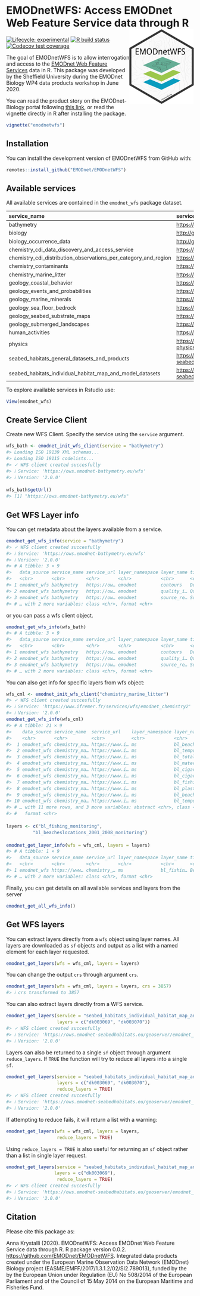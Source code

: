 
<!-- README.md is generated from README.Rmd. Please edit that file -->

# EMODnetWFS: Access EMODnet Web Feature Service data through R <img src='man/figures/emodnetwfs.svg' align="right" height="200"/>

<!-- badges: start -->

[![Lifecycle:
experimental](https://img.shields.io/badge/lifecycle-experimental-orange.svg)](https://www.tidyverse.org/lifecycle/#experimental)
[![R build
status](https://github.com/EMODnet/EMODnetWFS/workflows/R-CMD-check/badge.svg)](https://github.com/EMODnet/EMODnetWFS/actions)
[![Codecov test
coverage](https://codecov.io/gh/EMODnet/EMODnetWFS/branch/master/graph/badge.svg)](https://codecov.io/gh/EMODnet/EMODnetWFS?branch=master)
<!-- badges: end -->

The goal of EMODnetWFS is to allow interrogation and access to the
[EMODnet Web Feature Services](https://www.emodnet.eu/en/data) data in
R. This package was developed by the Sheffield University during the
EMODnet Biology WP4 data products workshop in June 2020.

You can read the product story on the EMODnet-Biology portal following
[this
link](https://www.emodnet-biology.eu/blog/emodnetwfs-access-emodnet-web-feature-service-data-through-r),
or read the vignette directly in R after installing the package.

``` r
vignette("emodnetwfs")
```

## Installation

You can install the development version of EMODnetWFS from GitHub with:

``` r
remotes::install_github("EMODnet/EMODnetWFS")
```

## Available services

All available services are contained in the `emodnet_wfs` package
dataset.

| service\_name                                                          | service\_url                                                                  |
|:-----------------------------------------------------------------------|:------------------------------------------------------------------------------|
| bathymetry                                                             | <https://ows.emodnet-bathymetry.eu/wfs>                                       |
| biology                                                                | <http://geo.vliz.be/geoserver/Emodnetbio/wfs>                                 |
| biology\_occurrence\_data                                              | <http://geo.vliz.be/geoserver/Dataportal/wfs>                                 |
| chemistry\_cdi\_data\_discovery\_and\_access\_service                  | <https://geo-service.maris.nl/emodnet_chemistry/wfs>                          |
| chemistry\_cdi\_distribution\_observations\_per\_category\_and\_region | <https://geo-service.maris.nl/emodnet_chemistry_p36/wfs>                      |
| chemistry\_contaminants                                                | <https://nodc.ogs.trieste.it/geoserver/Contaminants/wfs>                      |
| chemistry\_marine\_litter                                              | <https://www.ifremer.fr/services/wfs/emodnet_chemistry2>                      |
| geology\_coastal\_behavior                                             | <https://drive.emodnet-geology.eu/geoserver/tno/wfs>                          |
| geology\_events\_and\_probabilities                                    | <https://drive.emodnet-geology.eu/geoserver/ispra/wfs>                        |
| geology\_marine\_minerals                                              | <https://drive.emodnet-geology.eu/geoserver/gsi/wfs>                          |
| geology\_sea\_floor\_bedrock                                           | <https://drive.emodnet-geology.eu/geoserver/bgr/wfs>                          |
| geology\_seabed\_substrate\_maps                                       | <https://drive.emodnet-geology.eu/geoserver/gtk/wfs>                          |
| geology\_submerged\_landscapes                                         | <https://drive.emodnet-geology.eu/geoserver/bgs/wfs>                          |
| human\_activities                                                      | <https://ows.emodnet-humanactivities.eu/wfs>                                  |
| physics                                                                | <https://geoserver.emodnet-physics.eu/geoserver/emodnet/wfs>                  |
| seabed\_habitats\_general\_datasets\_and\_products                     | <https://ows.emodnet-seabedhabitats.eu/geoserver/emodnet_open/wfs>            |
| seabed\_habitats\_individual\_habitat\_map\_and\_model\_datasets       | <https://ows.emodnet-seabedhabitats.eu/geoserver/emodnet_open_maplibrary/wfs> |

To explore available services in Rstudio use:

``` r
View(emodnet_wfs)
```

## Create Service Client

Create new WFS Client. Specify the service using the `service` argument.

``` r
wfs_bath <- emodnet_init_wfs_client(service = "bathymetry")
#> Loading ISO 19139 XML schemas...
#> Loading ISO 19115 codelists...
#> ✓ WFS client created succesfully
#> ℹ Service: 'https://ows.emodnet-bathymetry.eu/wfs'
#> ℹ Version: '2.0.0'

wfs_bath$getUrl()
#> [1] "https://ows.emodnet-bathymetry.eu/wfs"
```

## Get WFS Layer info

You can get metadata about the layers available from a service.

``` r
emodnet_get_wfs_info(service = "bathymetry")
#> ✓ WFS client created succesfully
#> ℹ Service: 'https://ows.emodnet-bathymetry.eu/wfs'
#> ℹ Version: '2.0.0'
#> # A tibble: 3 × 9
#>   data_source service_name service_url layer_namespace layer_name title abstract
#>   <chr>       <chr>        <chr>       <chr>           <chr>      <chr> <chr>   
#> 1 emodnet_wfs bathymetry   https://ow… emodnet         contours   Dept… "Genera…
#> 2 emodnet_wfs bathymetry   https://ow… emodnet         quality_i… Qual… "Repres…
#> 3 emodnet_wfs bathymetry   https://ow… emodnet         source_re… Sour… "Covera…
#> # … with 2 more variables: class <chr>, format <chr>
```

or you can pass a wfs client object.

``` r
emodnet_get_wfs_info(wfs_bath)
#> # A tibble: 3 × 9
#>   data_source service_name service_url layer_namespace layer_name title abstract
#>   <chr>       <chr>        <chr>       <chr>           <chr>      <chr> <chr>   
#> 1 emodnet_wfs bathymetry   https://ow… emodnet         contours   Dept… "Genera…
#> 2 emodnet_wfs bathymetry   https://ow… emodnet         quality_i… Qual… "Repres…
#> 3 emodnet_wfs bathymetry   https://ow… emodnet         source_re… Sour… "Covera…
#> # … with 2 more variables: class <chr>, format <chr>
```

You can also get info for specific layers from wfs object:

``` r
wfs_cml <- emodnet_init_wfs_client("chemistry_marine_litter")
#> ✓ WFS client created succesfully
#> ℹ Service: 'https://www.ifremer.fr/services/wfs/emodnet_chemistry2'
#> ℹ Version: '2.0.0'
emodnet_get_wfs_info(wfs_cml)
#> # A tibble: 21 × 9
#>    data_source service_name  service_url    layer_namespace layer_name  title   
#>    <chr>       <chr>         <chr>          <chr>           <chr>       <chr>   
#>  1 emodnet_wfs chemistry_ma… https://www.i… ms              bl_beaches… Beaches…
#>  2 emodnet_wfs chemistry_ma… https://www.i… ms              bl_tempora… Number …
#>  3 emodnet_wfs chemistry_ma… https://www.i… ms              bl_totalab… Beach L…
#>  4 emodnet_wfs chemistry_ma… https://www.i… ms              bl_materia… Beach L…
#>  5 emodnet_wfs chemistry_ma… https://www.i… ms              bl_cigaret… Beach L…
#>  6 emodnet_wfs chemistry_ma… https://www.i… ms              bl_cigaret… Beach L…
#>  7 emodnet_wfs chemistry_ma… https://www.i… ms              bl_fishing… Beach L…
#>  8 emodnet_wfs chemistry_ma… https://www.i… ms              bl_plastic… Beach L…
#>  9 emodnet_wfs chemistry_ma… https://www.i… ms              bl_beaches… Beaches…
#> 10 emodnet_wfs chemistry_ma… https://www.i… ms              bl_tempora… Number …
#> # … with 11 more rows, and 3 more variables: abstract <chr>, class <chr>,
#> #   format <chr>

layers <- c("bl_fishing_monitoring",
          "bl_beacheslocations_2001_2008_monitoring")

emodnet_get_layer_info(wfs = wfs_cml, layers = layers)
#> # A tibble: 1 × 9
#>   data_source service_name service_url layer_namespace layer_name title abstract
#>   <chr>       <chr>        <chr>       <chr>           <chr>      <chr> <chr>   
#> 1 emodnet_wfs https://www… chemistry_… ms              bl_fishin… Beac… ""      
#> # … with 2 more variables: class <chr>, format <chr>
```

Finally, you can get details on all available services and layers from
the server

``` r
emodnet_get_all_wfs_info()
```

## Get WFS layers

You can extract layers directly from a `wfs` object using layer names.
All layers are downloaded as `sf` objects and output as a list with a
named element for each layer requested.

``` r
emodnet_get_layers(wfs = wfs_cml, layers = layers)
```

You can change the output `crs` through argument `crs`.

``` r
emodnet_get_layers(wfs = wfs_cml, layers = layers, crs = 3857)
#> ℹ crs transformed to 3857
```

You can also extract layers directly from a WFS service.

``` r
emodnet_get_layers(service = "seabed_habitats_individual_habitat_map_and_model_datasets",
                   layers = c("dk003069", "dk003070"))
#> ✓ WFS client created succesfully
#> ℹ Service: 'https://ows.emodnet-seabedhabitats.eu/geoserver/emodnet_open_maplibrary/wfs'
#> ℹ Version: '2.0.0'
```

Layers can also be returned to a single `sf` object through argument
`reduce_layers`. If `TRUE` the function will try to reduce all layers
into a single `sf`.

``` r
emodnet_get_layers(service = "seabed_habitats_individual_habitat_map_and_model_datasets",
                   layers = c("dk003069", "dk003070"), 
                   reduce_layers = TRUE)
#> ✓ WFS client created succesfully
#> ℹ Service: 'https://ows.emodnet-seabedhabitats.eu/geoserver/emodnet_open_maplibrary/wfs'
#> ℹ Version: '2.0.0'
```

If attempting to reduce fails, it will return a list with a warning:

``` r
emodnet_get_layers(wfs = wfs_cml, layers = layers,
                   reduce_layers = TRUE)
```

Using `reduce_layers = TRUE` is also useful for returning an `sf` object
rather than a list in single layer request.

``` r
emodnet_get_layers(service = "seabed_habitats_individual_habitat_map_and_model_datasets",
                  layers = c("dk003069"), 
                   reduce_layers = TRUE)
#> ✓ WFS client created succesfully
#> ℹ Service: 'https://ows.emodnet-seabedhabitats.eu/geoserver/emodnet_open_maplibrary/wfs'
#> ℹ Version: '2.0.0'
```

## Citation

Please cite this package as:

Anna Krystalli (2020). EMODnetWFS: Access EMODnet Web Feature Service
data through R. R package version 0.0.2.
<https://github.com/EMODnet/EMODnetWFS>. Integrated data products
created under the European Marine Observation Data Network (EMODnet)
Biology project (EASME/EMFF/2017/1.3.1.2/02/SI2.789013), funded by the
by the European Union under Regulation (EU) No 508/2014 of the European
Parliament and of the Council of 15 May 2014 on the European Maritime
and Fisheries Fund.
